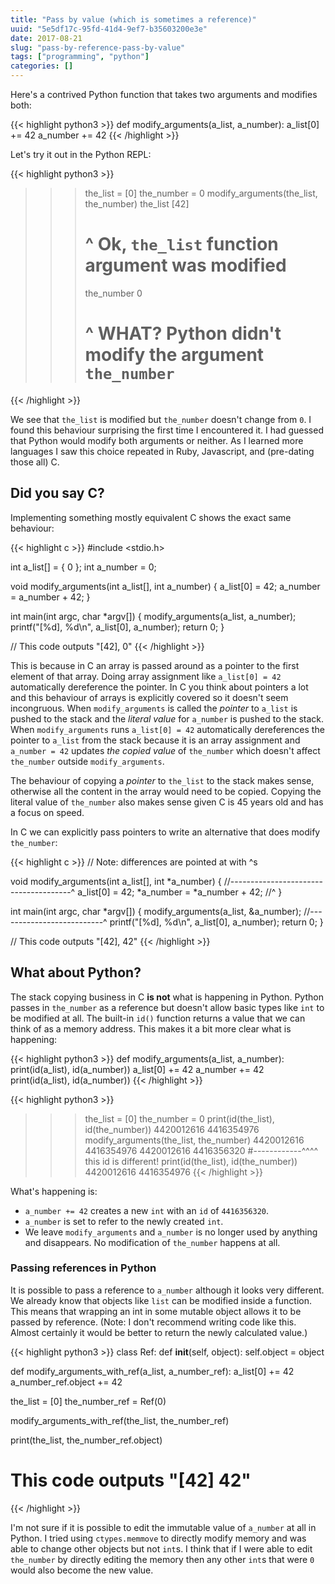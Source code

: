 ```yaml
---
title: "Pass by value (which is sometimes a reference)"
uuid: "5e5df17c-95fd-41d4-9ef7-b35603200e3e"
date: 2017-08-21
slug: "pass-by-reference-pass-by-value"
tags: ["programming", "python"]
categories: []
---
```

Here's a contrived Python function that takes two arguments and modifies both:

{{< highlight python3 >}}
def modify_arguments(a_list, a_number):
  a_list[0] += 42
  a_number += 42
{{< /highlight >}}

Let's try it out in the Python REPL:

{{< highlight python3 >}}
>>> the_list = [0]
>>> the_number = 0
>>> modify_arguments(the_list, the_number)
>>> the_list
[42]
>>> # ^ Ok, `the_list` function argument was modified
>>> the_number
0
>>> # ^ WHAT? Python didn't modify the argument `the_number`
{{< /highlight >}}

We see that `the_list` is modified but `the_number` doesn't change from `0`. I found this behaviour surprising the first time I encountered it. I had guessed that Python would modify both arguments or neither. As I learned more languages I saw this choice repeated in Ruby, Javascript, and (pre-dating those all) C.

## Did you say C?

Implementing something mostly equivalent C shows the exact same behaviour:

{{< highlight c >}}
#include <stdio.h>

int a_list[] = { 0 };
int a_number = 0;

void modify_arguments(int a_list[], int a_number) {
  a_list[0] = 42;
  a_number = a_number + 42;
}

int main(int argc, char *argv[]) {
   modify_arguments(a_list, a_number);
   printf("[%d], %d\n", a_list[0], a_number);
   return 0;
}

// This code outputs "[42], 0"
{{< /highlight >}}

This is because in C an array is passed around as a pointer to the first element of that array. Doing array assignment like `a_list[0] = 42` automatically dereference the pointer. In C you think about pointers a lot and this behaviour of arrays is explicitly covered so it doesn't seem incongruous. When `modify_arguments` is called the *pointer* to `a_list` is pushed to the stack and the *literal value* for `a_number` is pushed to the stack. When `modify_arguments` runs `a_list[0] = 42` automatically dereferences the pointer to `a_list` from the stack because it is an array assignment and `a_number = 42` updates *the copied value* of `the_number` which doesn't affect `the_number` outside `modify_arguments`.

The behaviour of copying a *pointer* to `the_list` to the stack makes sense, otherwise all the content in the array would need to be copied. Copying the literal value of `the_number` also makes sense given C is 45 years old and has a focus on speed.

In C we can explicitly pass pointers to write an alternative that does modify `the_number`:

{{< highlight c >}}
// Note: differences are pointed at with ^s

void modify_arguments(int a_list[], int *a_number) {
//--------------------------------------^
  a_list[0] = 42;
  *a_number = *a_number + 42;
//^
}

int main(int argc, char *argv[]) {
   modify_arguments(a_list, &a_number);
//--------------------------^
   printf("[%d], %d\n", a_list[0], a_number);
   return 0;
}

// This code outputs "[42], 42"
{{< /highlight >}}

## What about Python?

The stack copying business in C **is not** what is happening in Python. Python passes in `the_number` as a reference but doesn't allow basic types like `int` to be modified at all. The built-in `id()` function returns a value that we can think of as a memory address. This makes it a bit more clear what is happening:

{{< highlight python3 >}}
def modify_arguments(a_list, a_number):
  print(id(a_list), id(a_number))
  a_list[0] += 42
  a_number += 42
  print(id(a_list), id(a_number))
{{< /highlight >}}

{{< highlight python3 >}}
>>> the_list = [0]
>>> the_number = 0
>>> print(id(the_list), id(the_number))
4420012616 4416354976
>>> modify_arguments(the_list, the_number)
4420012616 4416354976
4420012616 4416356320
>>> #------------^^^^ this id is different!
>>> print(id(the_list), id(the_number))
4420012616 4416354976
{{< /highlight >}}

What's happening is:

* `a_number += 42` creates a new `int` with an `id` of `4416356320`.
* `a_number` is set to refer to the newly created `int`.
* We leave `modify_arguments` and `a_number` is no longer used by anything and disappears. No modification of `the_number` happens at all.

### Passing references in Python

It is possible to pass a reference to `a_number` although it looks very different. We already know that objects like `list` can be modified inside a function. This means that wrapping an int in some mutable object allows it to be passed by reference. (Note: I don't recommend writing code like this. Almost certainly it would be better to return the newly calculated value.)

{{< highlight python3 >}}
class Ref:
  def __init__(self, object):
    self.object = object

def modify_arguments_with_ref(a_list, a_number_ref):
   a_list[0] += 42
   a_number_ref.object += 42

the_list = [0]
the_number_ref = Ref(0)

modify_arguments_with_ref(the_list, the_number_ref)

print(the_list, the_number_ref.object)

# This code outputs "[42] 42"
{{< /highlight >}}

I'm not sure if it is possible to edit the immutable value of `a_number` at all in Python. I tried using `ctypes.memmove` to directly modify memory and was able to change other objects but not `int`s. I think that if I were able to edit `the_number` by directly editing the memory then any other `int`s that were `0` would also become the new value.
